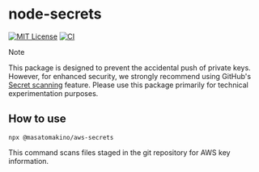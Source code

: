 # node-secrets

[![MIT License](http://img.shields.io/badge/license-MIT-blue.svg?style=flat)](LICENSE)
[![CI](https://github.com/MasatoMakino/node-secrets/actions/workflows/ci.yml/badge.svg)](https://github.com/MasatoMakino/node-secrets/actions/workflows/ci.yml)

> [!NOTE]  
> This package is designed to prevent the accidental push of private keys. However, for enhanced security, we strongly recommend using GitHub's [Secret scanning](https://docs.github.com/en/code-security/secret-scanning/introduction/about-secret-scanning) feature. Please use this package primarily for technical experimentation purposes.

## How to use

```shell
npx @masatomakino/aws-secrets
```

This command scans files staged in the git repository for AWS key information.
